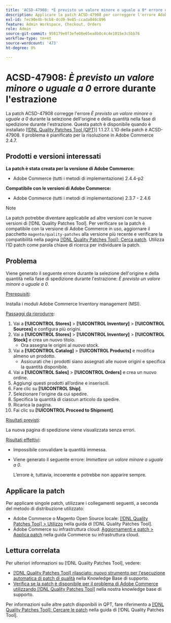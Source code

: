 ```yaml
---
title: 'ACSD-47908: *È previsto un valore minore o uguale a 0* errore durante il check-out'
description: Applicare la patch ACSD-47908 per correggere l'errore Adobe Commerce *È previsto un valore minore o uguale a 0* quando si selezionano l'origine e la quantità nella fase di spedizione durante il pagamento.
exl-id: fec90e4b-9cb8-4cd9-9e85-ccada840c896
feature: Admin Workspace, Checkout, Orders
role: Admin
source-git-commit: 958179e0f3efe08e65ea8b0c4c4e1015e3c5bb76
workflow-type: tm+mt
source-wordcount: '473'
ht-degree: 0%

---
```


# ACSD-47908: *È previsto un valore minore o uguale a 0* errore durante l&#39;estrazione

La patch ACSD-47908 corregge l&#39;errore *È previsto un valore minore o uguale a 0* durante la selezione dell&#39;origine e della quantità nella fase di spedizione durante l&#39;estrazione. Questa patch è disponibile quando è installato [[!DNL Quality Patches Tool (QPT)]](/help/announcements/adobe-commerce-announcements/magento-quality-patches-released-new-tool-to-self-serve-quality-patches.md) 1.1.27. L’ID della patch è ACSD-47908. Il problema è pianificato per la risoluzione in Adobe Commerce 2.4.7.

## Prodotti e versioni interessati

**La patch è stata creata per la versione di Adobe Commerce:**

* Adobe Commerce (tutti i metodi di implementazione) 2.4.4-p2

**Compatibile con le versioni di Adobe Commerce:**

* Adobe Commerce (tutti i metodi di implementazione) 2.3.7 - 2.4.6

>[!NOTE]
>
>La patch potrebbe diventare applicabile ad altre versioni con le nuove versioni di [!DNL Quality Patches Tool]. Per verificare se la patch è compatibile con la versione di Adobe Commerce in uso, aggiornare il pacchetto `magento/quality-patches` alla versione più recente e verificare la compatibilità nella pagina [[!DNL Quality Patches Tool]: Cerca patch](https://experienceleague.adobe.com/tools/commerce-quality-patches/index.html?lang=it). Utilizza l’ID patch come parola chiave di ricerca per individuare la patch.

## Problema

Viene generato il seguente errore durante la selezione dell&#39;origine e della quantità nella fase di spedizione durante l&#39;estrazione: *È previsto un valore minore o uguale a 0*.

<u>Prerequisiti</u>:

Installa i moduli Adobe Commerce Inventory management (MSI).

<u>Passaggi da riprodurre</u>:

1. Vai a **[!UICONTROL Stores]** > **[!UICONTROL Inventory]** > **[!UICONTROL Sources]** e configura più origini.
1. Vai a **[!UICONTROL Stores]** > **[!UICONTROL Inventory]** > **[!UICONTROL Stock]** e crea un nuovo titolo.
   * Ora assegna le origini al nuovo stock.
1. Vai a **[!UICONTROL Catalog]** > **[!UICONTROL Products]** e modifica almeno un prodotto.
   * Assicurati che i prodotti siano assegnati alle nuove origini e specifica la quantità disponibile.
1. Vai a **[!UICONTROL Sales]** > **[!UICONTROL Orders]** e crea un nuovo ordine.
1. Aggiungi questi prodotti all’ordine e inseriscili.
1. Fare clic su **[!UICONTROL Ship]**.
1. Selezionare l&#39;origine da cui spedire.
1. Specifica la quantità di ciascun articolo da spedire.
1. Ricarica la pagina.
1. Fai clic su **[!UICONTROL Proceed to Shipment]**.

<u>Risultati previsti</u>:

La nuova pagina di spedizione viene visualizzata senza errori.

<u>Risultati effettivi</u>:

* Impossibile convalidare la quantità immessa.
* Viene generato il seguente errore: *Immettere un valore minore o uguale a 0*.

  L’errore è, tuttavia, incoerente e potrebbe non apparire sempre.

## Applicare la patch

Per applicare singole patch, utilizzare i collegamenti seguenti, a seconda del metodo di distribuzione utilizzato:

* Adobe Commerce o Magento Open Source locale: [[!DNL Quality Patches Tool] > Utilizzo](https://experienceleague.adobe.com/docs/commerce-operations/tools/quality-patches-tool/usage.html?lang=it) nella guida di [!DNL Quality Patches Tool].
* Adobe Commerce su infrastruttura cloud: [Aggiornamenti e patch > Applica patch](https://experienceleague.adobe.com/docs/commerce-cloud-service/user-guide/develop/upgrade/apply-patches.html?lang=it) nella guida Commerce su infrastruttura cloud.

## Lettura correlata

Per ulteriori informazioni su [!DNL Quality Patches Tool], vedere:

* [[!DNL Quality Patches Tool] rilasciato: nuovo strumento per l&#39;esecuzione automatica di patch di qualità](/help/announcements/adobe-commerce-announcements/magento-quality-patches-released-new-tool-to-self-serve-quality-patches.md) nella Knowledge Base di supporto.
* [Verifica se la patch è disponibile per il problema di Adobe Commerce utilizzando  [!DNL Quality Patches Tool]](/help/support-tools/patches-available-in-qpt-tool/check-patch-for-magento-issue-with-magento-quality-patches.md) nella nostra knowledge base di supporto.

Per informazioni sulle altre patch disponibili in QPT, fare riferimento a [[!DNL Quality Patches Tool]: Cercare le patch](https://experienceleague.adobe.com/tools/commerce-quality-patches/index.html?lang=it) nella guida di [!DNL Quality Patches Tool].
